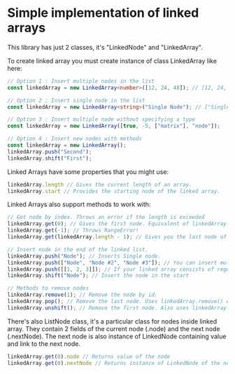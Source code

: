 ﻿# Simple implementation of linked arrays

This library has just 2 classes, it's "LinkedNode" and "LinkedArray".

To create linked array you must create instance of class LinkedArray like here:
```ts
// Option 1 : Insert multiple nodes in the list
const linkedArray = new LinkedArray<number>([12, 24, 48]); // [12, 24, 48];

// Option 2 : Insert single node in the list
const linkedArray = new LinkedArray<string>("Single Node"); // ["Single Node"];

// Option 3 : Insert multiple node without specifying a type
const linkedArray = new LinkedArray([true, -5, ["matrix"], "node"]);

// Option 4 : Insert new nodes with methods
const linkedArray = new LinkedArray();
linkedArray.push("Second");
linkedArray.shift("First");
```

Linked Arrays have some properties that you might use:
```ts
linkedArray.length // Gives the current length of an array.
linkedArray.start // Provides the starting node of the linked array.
```

Linked Arrays also support methods to work with:
```ts
// Get node by index. Throws an error if the length is exceeded
linkedArray.get(0); // Gives the first node. Equivalent of linkedArray.start.
linkedArray.get(-1); // Throws RangeError!
linkedArray.get(linkedArray.length - 1); // Gives you the last node of the linked array

// Insert node in the end of the linked list.
linkedArray.push("Node"); // Inserts Single node.
linkedArray.push(["Node", "Node #2", "Node #3"]); // You can insert multiple nodes.
linkedArray.push([[1, 2, 3]]); // If your linked array consists of regular arrays and you need to insert just a single array, try this.
linkedArray.shift("Node"); // Insert the node in the start

// Methods to remove nodes
linkedArray.remove(1); // Remove the node by id.
linkedArray.pop(); // Remove the last node. Uses linkedArray.remove() under the hood.
linkedArray.unshift(); // Remove the first node. Also uses linkedArray.remove() under the hood.
```

There's also ListNode class, it's a particular class for nodes inside linked array.
They contain 2 fields of the current node (.node) and the next node (.nextNode).
The next node is also instance of LinkedNode containing value and link to the next node.

```ts
linkedArray.get(0).node // Returns value of the node
linkedArray.get(0).nextNode // Returns instance of LinkedNode of the next node
```
